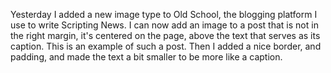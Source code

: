Yesterday I added a new image type to Old School, the blogging platform I use to write Scripting News. I can now add an image to a post that is not in the right margin, it's centered on the page, above the text that serves as its caption. This is an example of such a post. Then I added a nice border, and padding, and made the text a bit smaller to be more like a caption. 
